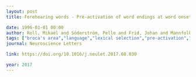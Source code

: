 ```yaml
---
layout: post
title: Forehearing words - Pre-activation of word endings at word onset

date: 1996-01-01 00:00
author: Roll, Mikael and Söderström, Pelle and Frid, Johan and Mannfolk, Peter and Horne, Merle
tags: ["broca's area","language","lexical selection","pre-activation","pre-activation negativity","PRAN"]
journal: Neuroscience Letters

link: https://doi.org/10.1016/j.neulet.2017.08.030

year: 2017
---
```



